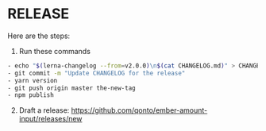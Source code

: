 # RELEASE

Here are the steps:
1. Run these commands
```bash
- echo "$(lerna-changelog --from=v2.0.0)\n$(cat CHANGELOG.md)" > CHANGELOG.md
- git commit -m "Update CHANGELOG for the release"
- yarn version
- git push origin master the-new-tag
- npm publish
```
2. Draft a release: https://github.com/qonto/ember-amount-input/releases/new
